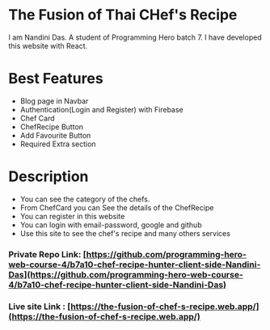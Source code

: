# The Fusion of Thai CHef's Recipe
 I am Nandini Das. A student of Programming Hero batch 7. I have developed this website with React.
# Best Features
* Blog page in Navbar
* Authentication(Login and Register) with Firebase
* Chef Card
* ChefRecipe Button
* Add Favourite Button
* Required Extra section
# Description
* You can see the category of the chefs.
* From ChefCard you can See the details of the ChefRecipe
* You can register in this website
* You can login with email-password, google and github
* Use this site to see the chef's recipe and many others services


### Private Repo Link: [https://github.com/programming-hero-web-course-4/b7a10-chef-recipe-hunter-client-side-Nandini-Das](https://github.com/programming-hero-web-course-4/b7a10-chef-recipe-hunter-client-side-Nandini-Das)

### Live site Link : [https://the-fusion-of-chef-s-recipe.web.app/](https://the-fusion-of-chef-s-recipe.web.app/)